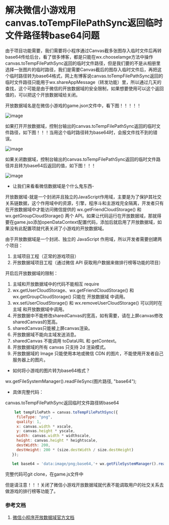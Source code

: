 
# 解决微信小游戏用canvas.toTempFilePathSync返回临时文件路径转base64问题

由于项目功能需要，我们需要将小程序通过Canvas截多张图存入临时文件后再转base64传给后台，看了很多博客，都是只能在wx.chooseIamge方法中操作canvas.toTempFilePathSync返回的临时文件路径，但是我们要的不是从相册里选择一张图片的临时路径，我们是需要Canvas截后的图存入临时文件后，再把这个临时路径转为base64格式，网上有博客说canvas.toTempFilePathSync返回的临时文件路径只能用于wx.shareAppMessage（转发功能）里，所以通过几天的查找，这个可能是由于微信的开放数据域的安全限制，如果想要使用可以这个返回值的，可以把这个开放数据域给关闭。

开放数据域名是在微信小游戏的game.json文件中，看下图！！！！！

![image](https://github.com/nobody19921117/Wechat_MiniProgram/blob/master/image/image1.png)

如果打开开放数据域，控制台输出的canvas.toTempFilePathSync返回的临时文件路径，如下图！！！当用这个临时路径转为base64时，会报文件找不到的错误。

![image](https://github.com/nobody19921117/Wechat_MiniProgram/blob/master/image/image4.png)

如果关闭数据域，控制台输出的canvas.toTempFilePathSync返回的临时文件路径并且转为base64后返回的值，如下图！！！

![image](https://github.com/nobody19921117/Wechat_MiniProgram/blob/master/image/image3.png)

* 让我们来看看微信数据域是个什么鬼东西-

开放数据域-就是一个封闭并且独立的JavaScript作用域，主要是为了保护其社交关系链数据，这个作用域中的资源，引擎，程序斗和主游戏完全隔离，开发者只有在开放数据域中才能访问微信提供的 wx.getFriendCloudStorage() 和 wx.getGroupCloudStorage() 两个 API。如果让代码运行在开放数据域，那就得要在game.jso添加openDataContext配置代码，添加后就启用了开放数据域，如果没有此配置项就代表关闭了小游戏的开放数据域。

由于开放数据域是一个封闭、独立的 JavaScript 作用域，所以开发者需要创建两个项目：
1. 主域项目工程（正常的游戏项目）
2. 开放数据域项目工程（通过微信 API 获取用户数据来做排行榜等功能的项目）

开启后开放数据域的限制：
1. 主域和开放数据域中的代码不能相互 require
2. wx.getUserCloudStorage、wx.getFriendCloudStorage() 和 wx.getGroupCloudStorage() 只能在 开放数据域 中调用。
3. wx.setUserCloudStorage() 和 wx.removeUserCloudStorage() 可以同时在 主域 和开放数据域中调用。
4. 开放数据中不能修改sharedCanvas的宽高，如有需要，请在上屏canvas修改sharedCanvas的宽高。
5. sharedCanvas只能被上屏canvas渲染。
6. 开放数据域不能向主域发送消息。
7. sharedCanvas 不能调用 toDataURL 和 getContext。
8. 开放数据域的所有 canvas 只支持 2d 渲染模式。
9. 开放数据域的 Image 只能使用本地或微信 CDN 的图片，不能使用开发者自己服务器上的图片。

* 如何将小游戏的图片转为base64格式？

 wx.getFileSystemManager().readFileSync(图片路径, "base64");
 
 * 具体完整代码：
 
canvas.toTempFilePathSync返回临时文件路径转base64
 ```javascript
     let tempFilePath = canvas.toTempFilePathSync({
      fileType: "png",
      quality: 1,
      x: canvas.width * xscale,
      y: canvas.height * yscale,
      width: canvas.width * widthscale,
      height: canvas.height * heightscale,
      destWidth: 200,
      destHeight: 200 * (size.destWidth / size.destHeight)
    });

    let base64 = 'data:image/png;base64,'+ wx.getFileSystemManager().readFileSync  (tempFilePath, "base64");
 ```
完整代码可git clone，在game.js文件中

但是请注意！！！关闭了微信小游戏开放数据域就代表不能调取用户的社交关系去做游戏的排行榜等功能了。

### 参考文档

1. [微信小程序开放数据域官方文档](https://developers.weixin.qq.com/minigame/dev/tutorial/open-ability/open-data.html)
